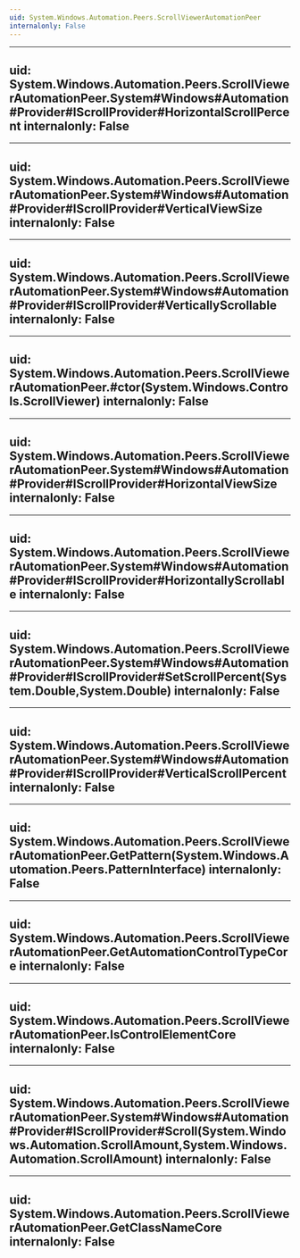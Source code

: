 ```yaml
---
uid: System.Windows.Automation.Peers.ScrollViewerAutomationPeer
internalonly: False
---
```


---
uid: System.Windows.Automation.Peers.ScrollViewerAutomationPeer.System#Windows#Automation#Provider#IScrollProvider#HorizontalScrollPercent
internalonly: False
---

---
uid: System.Windows.Automation.Peers.ScrollViewerAutomationPeer.System#Windows#Automation#Provider#IScrollProvider#VerticalViewSize
internalonly: False
---

---
uid: System.Windows.Automation.Peers.ScrollViewerAutomationPeer.System#Windows#Automation#Provider#IScrollProvider#VerticallyScrollable
internalonly: False
---

---
uid: System.Windows.Automation.Peers.ScrollViewerAutomationPeer.#ctor(System.Windows.Controls.ScrollViewer)
internalonly: False
---

---
uid: System.Windows.Automation.Peers.ScrollViewerAutomationPeer.System#Windows#Automation#Provider#IScrollProvider#HorizontalViewSize
internalonly: False
---

---
uid: System.Windows.Automation.Peers.ScrollViewerAutomationPeer.System#Windows#Automation#Provider#IScrollProvider#HorizontallyScrollable
internalonly: False
---

---
uid: System.Windows.Automation.Peers.ScrollViewerAutomationPeer.System#Windows#Automation#Provider#IScrollProvider#SetScrollPercent(System.Double,System.Double)
internalonly: False
---

---
uid: System.Windows.Automation.Peers.ScrollViewerAutomationPeer.System#Windows#Automation#Provider#IScrollProvider#VerticalScrollPercent
internalonly: False
---

---
uid: System.Windows.Automation.Peers.ScrollViewerAutomationPeer.GetPattern(System.Windows.Automation.Peers.PatternInterface)
internalonly: False
---

---
uid: System.Windows.Automation.Peers.ScrollViewerAutomationPeer.GetAutomationControlTypeCore
internalonly: False
---

---
uid: System.Windows.Automation.Peers.ScrollViewerAutomationPeer.IsControlElementCore
internalonly: False
---

---
uid: System.Windows.Automation.Peers.ScrollViewerAutomationPeer.System#Windows#Automation#Provider#IScrollProvider#Scroll(System.Windows.Automation.ScrollAmount,System.Windows.Automation.ScrollAmount)
internalonly: False
---

---
uid: System.Windows.Automation.Peers.ScrollViewerAutomationPeer.GetClassNameCore
internalonly: False
---
